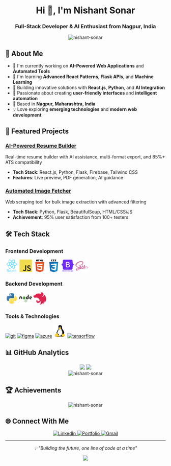 <h1 align="center">Hi 👋, I'm Nishant Sonar</h1>
<h3 align="center">Full-Stack Developer & AI Enthusiast from Nagpur, India</h3>

<p align="center">
  <img src="https://komarev.com/ghpvc/?username=nishant-sonar&label=Profile%20views&color=0e75b6&style=flat" alt="nishant-sonar" />
</p>

## 🚀 About Me

- 🔭 I'm currently working on **AI-Powered Web Applications** and **Automated Tools**
- 🌱 I'm learning **Advanced React Patterns**, **Flask APIs**, and **Machine Learning**
- 💼 Building innovative solutions with **React.js**, **Python**, and **AI Integration**
- 🎯 Passionate about creating **user-friendly interfaces** and **intelligent automation**
- 📍 Based in **Nagpur, Maharashtra, India**
- 💡 Love exploring **emerging technologies** and **modern web development**

## 🌟 Featured Projects

### [AI-Powered Resume Builder](https://nishanttech.host20.uk/Resume-builder/)
Real-time resume builder with AI assistance, multi-format export, and 85%+ ATS compatibility
- **Tech Stack**: React.js, Python, Flask, Firebase, Tailwind CSS
- **Features**: Live preview, PDF generation, AI guidance

### [Automated Image Fetcher](https://automatedimagefetcher.zapsas.life/about.html)
Web scraping tool for bulk image extraction with advanced filtering
- **Tech Stack**: Python, Flask, BeautifulSoup, HTML/CSS/JS
- **Achievement**: 95% user satisfaction from 100+ testers

## 🛠️ Tech Stack

### Frontend Development
<p align="left">
  <a href="https://reactjs.org/" target="_blank"><img src="https://raw.githubusercontent.com/devicons/devicon/master/icons/react/react-original-wordmark.svg" alt="react" width="40" height="40"/></a>
  <a href="https://developer.mozilla.org/en-US/docs/Web/JavaScript" target="_blank"><img src="https://raw.githubusercontent.com/devicons/devicon/master/icons/javascript/javascript-original.svg" alt="javascript" width="40" height="40"/></a>
  <a href="https://www.w3.org/html/" target="_blank"><img src="https://raw.githubusercontent.com/devicons/devicon/master/icons/html5/html5-original-wordmark.svg" alt="html5" width="40" height="40"/></a>
  <a href="https://www.w3schools.com/css/" target="_blank"><img src="https://raw.githubusercontent.com/devicons/devicon/master/icons/css3/css3-original-wordmark.svg" alt="css3" width="40" height="40"/></a>
  <a href="https://getbootstrap.com" target="_blank"><img src="https://raw.githubusercontent.com/devicons/devicon/master/icons/bootstrap/bootstrap-plain-wordmark.svg" alt="bootstrap" width="40" height="40"/></a>
  <a href="https://sass-lang.com" target="_blank"><img src="https://raw.githubusercontent.com/devicons/devicon/master/icons/sass/sass-original.svg" alt="sass" width="40" height="40"/></a>
</p>

### Backend Development
<p align="left">
  <a href="https://www.python.org" target="_blank"><img src="https://raw.githubusercontent.com/devicons/devicon/master/icons/python/python-original.svg" alt="python" width="40" height="40"/></a>
  <a href="https://nodejs.org" target="_blank"><img src="https://raw.githubusercontent.com/devicons/devicon/master/icons/nodejs/nodejs-original-wordmark.svg" alt="nodejs" width="40" height="40"/></a>
  <a href="https://nestjs.com/" target="_blank"><img src="https://raw.githubusercontent.com/devicons/devicon/master/icons/nestjs/nestjs-plain.svg" alt="nestjs" width="40" height="40"/></a>
</p>

### Tools & Technologies
<p align="left">
  <a href="https://git-scm.com/" target="_blank"><img src="https://www.vectorlogo.zone/logos/git-scm/git-scm-icon.svg" alt="git" width="40" height="40"/></a>
  <a href="https://www.figma.com/" target="_blank"><img src="https://www.vectorlogo.zone/logos/figma/figma-icon.svg" alt="figma" width="40" height="40"/></a>
  <a href="https://azure.microsoft.com/en-in/" target="_blank"><img src="https://www.vectorlogo.zone/logos/microsoft_azure/microsoft_azure-icon.svg" alt="azure" width="40" height="40"/></a>
  <a href="https://www.linux.org/" target="_blank"><img src="https://raw.githubusercontent.com/devicons/devicon/master/icons/linux/linux-original.svg" alt="linux" width="40" height="40"/></a>
  <a href="https://www.tensorflow.org" target="_blank"><img src="https://www.vectorlogo.zone/logos/tensorflow/tensorflow-icon.svg" alt="tensorflow" width="40" height="40"/></a>
</p>

## 📊 GitHub Analytics

<div align="center">
  <img height="180em" src="https://github-readme-stats.vercel.app/api?username=nishant-sonar&show_icons=true&theme=default&include_all_commits=true&count_private=true"/>
  <img height="180em" src="https://github-readme-stats.vercel.app/api/top-langs/?username=nishant-sonar&layout=compact&theme=default"/>
</div>

<div align="center">
  <img src="https://github-readme-streak-stats.herokuapp.com/?user=nishant-sonar&theme=default" alt="nishant-sonar"/>
</div>

## 🏆 Achievements

<p align="center">
  <img src="https://github-profile-trophy.vercel.app/?username=nishant-sonar&theme=flat&no-frame=true&row=1&column=6" alt="nishant-sonar"/>
</p>

## 🌐 Connect With Me

<p align="center">
  <a href="https://www.linkedin.com/in/nishantsonar44/" target="_blank">
    <img src="https://img.shields.io/badge/LinkedIn-0077B5?style=for-the-badge&logo=linkedin&logoColor=white" alt="LinkedIn"/>
  </a>
  <a href="https://nishanttech.host20.uk/" target="_blank">
    <img src="https://img.shields.io/badge/Portfolio-FF5722?style=for-the-badge&logo=todoist&logoColor=white" alt="Portfolio"/>
  </a>
  <a href="mailto:nishantsonar44@gmail.com" target="_blank">
    <img src="https://img.shields.io/badge/Gmail-D14836?style=for-the-badge&logo=gmail&logoColor=white" alt="Gmail"/>
  </a>
</p>

---

<p align="center">
  <i>💡 "Building the future, one line of code at a time"</i>
</p>

<p align="center">
  <img src="https://capsule-render.vercel.app/api?type=waving&color=gradient&height=60§ion=footer"/>
</p>
